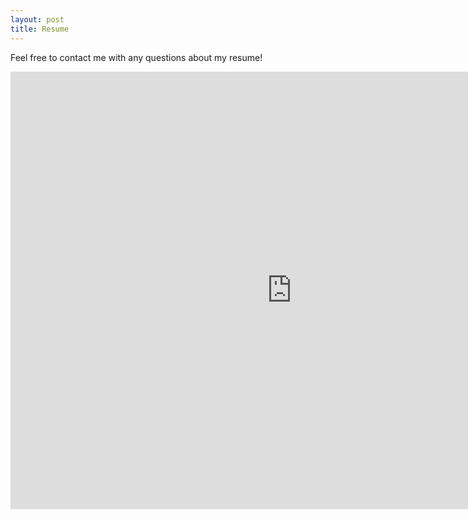 ```yaml
---
layout: post
title: Resume
---
```


Feel free to contact me with any questions about my resume!

<iframe src="https://docs.google.com/gview?url=https://github.com/enigmaticlogic/enigmaticlogic.github.io/raw/master/images/resume.pdf&embedded=true" style="width:900px; height:700px;" frameborder="0"></iframe>

